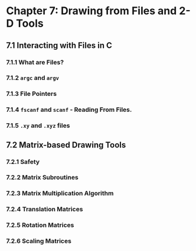 # Chapter 7: Drawing from Files and 2-D Tools

## 7.1 Interacting with Files in C

### 7.1.1 What are Files?

### 7.1.2 `argc` and `argv`

### 7.1.3 File Pointers

### 7.1.4 `fscanf` and `scanf` - Reading From Files.

### 7.1.5 `.xy` and `.xyz` files

## 7.2 Matrix-based Drawing Tools

### 7.2.1 Safety

### 7.2.2 Matrix Subroutines

### 7.2.3 Matrix Multiplication Algorithm

### 7.2.4 Translation Matrices

### 7.2.5 Rotation Matrices

### 7.2.6 Scaling Matrices



